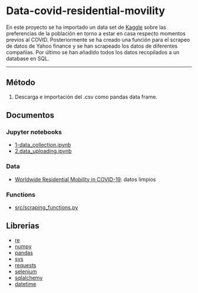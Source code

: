 # Data-covid-residential-movility

En este proyecto se ha importado un data set de [Kaggle](https://www.kaggle.com/aestheteaman01/people-staying-in-home-during-covid19) sobre las preferencias de la población en torno a estar en casa respecto momentos previos al COVID. Posteriormente se ha creado una función para el scrapeo de datos de Yahoo finance y se han scrapeado los datos de diferentes compañías. Por último se han añadido todos los datos recopilados a un database en SQL.
***
## Método
1. Descarga e importación del .csv como pandas data frame.



## Documentos
### Jupyter notebooks
* [1-data_collection.ipynb](https://github.com/rodrigogalan/data-covid_residencial_mobility/blob/main/1-data_collection.ipynb)
* [2.data_uploading.ipynb](https://github.com/rodrigogalan/data-covid_residencial_mobility/blob/main/2.data_uploading.ipynb)
### Data
* [Worldwide Residential Mobility in COVID-19](https://www.kaggle.com/aestheteaman01/people-staying-in-home-during-covid19): datos limpios
### Functions
* [src/scraping_functions.py](https://github.com/rodrigogalan/data-covid_residencial_mobility/blob/main/src/scraping_functions.py)

## Librerias
* [re](https://github.com/python/cpython/blob/3.10/Lib/re.py) 
* [numpy](https://numpy.org/doc/1.22/)
* [pandas](https://pandas.pydata.org/pandas-docs/stable/) 
* [sys](https://github.com/python/cpython/blob/3.10/Doc/library/sys.rst)
 * [requests](https://docs.python-requests.org/es/latest/)
 * [selenium](https://www.selenium.dev/documentation/webdriver/)
 * [sqlalchemy](https://docs.sqlalchemy.org/en/14/)
 * [datetime](https://docs.python.org/es/3/library/datetime.html)

